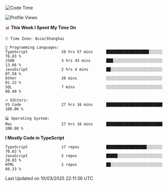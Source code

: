 <!--START_SECTION:waka-->
![Code Time](http://img.shields.io/badge/Code%20Time-7%2C383%20hrs%2040%20mins-blue)

![Profile Views](http://img.shields.io/badge/Profile%20Views-0-blue)

📊 **This Week I Spent My Time On** 

```text
🕑︎ Time Zone: Asia/Shanghai

💬 Programming Languages: 
TypeScript               20 hrs 57 mins      ███████████████████░░░░░░   76.83 % 
JSON                     3 hrs 43 mins       ███░░░░░░░░░░░░░░░░░░░░░░   13.66 % 
JavaScript               2 hrs 4 mins        ██░░░░░░░░░░░░░░░░░░░░░░░   07.58 % 
Other                    20 mins             ░░░░░░░░░░░░░░░░░░░░░░░░░   01.22 % 
SQL                      7 mins              ░░░░░░░░░░░░░░░░░░░░░░░░░   00.49 % 

🔥 Editors: 
VS Code                  27 hrs 16 mins      █████████████████████████   100.00 % 

💻 Operating System: 
Mac                      27 hrs 16 mins      █████████████████████████   100.00 % 
```

**I Mostly Code in TypeScript** 

```text
TypeScript               17 repos            ██████████████████░░░░░░░   70.83 % 
JavaScript               5 repos             █████░░░░░░░░░░░░░░░░░░░░   20.83 % 
HTML                     2 repos             ██░░░░░░░░░░░░░░░░░░░░░░░   08.33 % 
```




 Last Updated on 10/03/2025 22:11:36 UTC
<!--END_SECTION:waka-->
